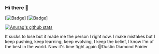 ### Hi there 👋

[![Badge](https://cp-logo.vercel.app/codeforces/-emli-)]
[![Badge](https://cp-logo.vercel.app/atcoder/emli)]

[![Anurag's github stats](https://github-readme-stats.vercel.app/api?username=emli)](https://github.com/anuraghazra/github-readme-stats)


<!--
**emli/emli** is a ✨ _special_ ✨ repository because its `README.md` (this file) appears on your GitHub profile.

Here are some ideas to get you started:

- 🔭 I’m currently working on ...
- 🌱 I’m currently learning ...
- 👯 I’m looking to collaborate on ...
- 🤔 I’m looking for help with ...
- 💬 Ask me about ...
- 📫 How to reach me: ...
- 😄 Pronouns: ...
- ⚡ Fun fact: ...
-->


It sucks to lose but it made me the person I right now. I make mistakes but I keep pushing, keep learning, keep evolving, I keep the belief, I know I'm of the best in the world. Now it's time fight again  @Dustin Diamond Poirier
